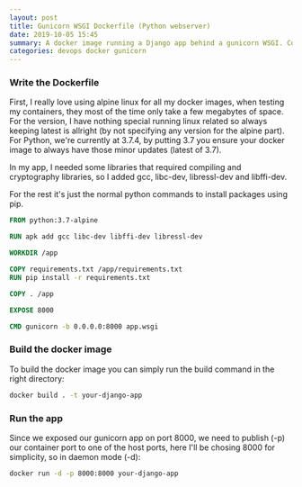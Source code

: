 ```yaml
---
layout: post
title: Gunicorn WSGI Dockerfile (Python webserver)
date: 2019-10-05 15:45
summary: A docker image running a Django app behind a gunicorn WSGI. Could also work with any other python webapp.
categories: devops docker gunicorn
---
```


### Write the Dockerfile
First, I really love using alpine linux for all my docker images, when testing my containers,
they most of the time only take a few megabytes of space. For the version, I have nothing special running linux related so always
keeping latest is allright (by not specifying any version for the alpine part). For Python, we're currently at 3.7.4, by putting 3.7
you ensure your docker image to always have those minor updates (latest of 3.7).

In my app, I needed some libraries that required compiling and cryptography libraries, so I added gcc,
libc-dev, libressl-dev and libffi-dev.

For the rest it's just the normal python commands to install packages using pip.


```dockerfile
FROM python:3.7-alpine

RUN apk add gcc libc-dev libffi-dev libressl-dev

WORKDIR /app

COPY requirements.txt /app/requirements.txt
RUN pip install -r requirements.txt

COPY . /app

EXPOSE 8000

CMD gunicorn -b 0.0.0.0:8000 app.wsgi
```

### Build the docker image
To build the docker image you can simply run the build command in the right directory:
```bash
docker build . -t your-django-app
```

### Run the app
Since we exposed our gunicorn app on port 8000, we need to publish (-p) our container port to one of the host ports,
here I'll be chosing 8000 for simplicity, so in daemon mode (-d):
```bash
docker run -d -p 8000:8000 your-django-app
```
